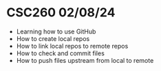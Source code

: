 # CSC260 02/08/24
- Learning how to use GitHub
- How to create local repos
- How to link local repos to remote repos
- How to check and commit files
- How to push files upstream from local to remote

